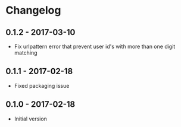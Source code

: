 # Changelog

## 0.1.2 - 2017-03-10

* Fix urlpattern error that prevent user id's with more than one digit matching

## 0.1.1 - 2017-02-18

* Fixed packaging issue

## 0.1.0 - 2017-02-18

* Initial version
